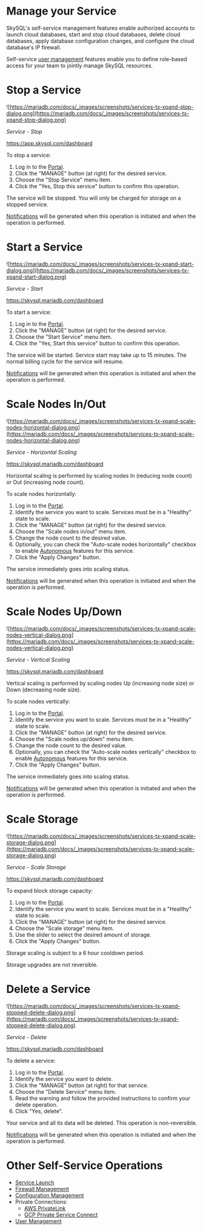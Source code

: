 # Manage your Service

SkySQL's self-service management features enable authorized accounts to launch cloud databases, start and stop cloud databases, delete cloud databases, apply database configuration changes, and configure the cloud database's IP firewall.

Self-service [user management](https://mariadb.com/docs/skysql-dbaas/security/nr-user-management/) features enable you to define role-based access for your team to jointly manage SkySQL resources.

# Stop a Service

![https://mariadb.com/docs/_images/screenshots/services-tx-xpand-stop-dialog.png](https://mariadb.com/docs/_images/screenshots/services-tx-xpand-stop-dialog.png)

*Service - Stop*

https://app.skysql.com/dashboard

To stop a service:

1. Log in to the [Portal](https://mariadb.com/docs/skysql-dbaas/working/nr-portal/).
2. Click the "MANAGE" button (at right) for the desired service.
3. Choose the "Stop Service" menu item.
4. Click the "Yes, Stop this service" button to confirm this operation.

The service will be stopped. You will only be charged for storage on a stopped service.

[Notifications](https://mariadb.com/docs/skysql-dbaas/working/nr-notifications/) will be generated when this operation is initiated and when the operation is performed.

# Start a Service

![https://mariadb.com/docs/_images/screenshots/services-tx-xpand-start-dialog.png](https://mariadb.com/docs/_images/screenshots/services-tx-xpand-start-dialog.png)

*Service - Start*

https://skysql.mariadb.com/dashboard

To start a service:

1. Log in to the [Portal](https://mariadb.com/docs/skysql-dbaas/working/nr-portal/).
2. Click the "MANAGE" button (at right) for the desired service.
3. Choose the "Start Service" menu item.
4. Click the "Yes, Start this service" button to confirm this operation.

The service will be started. Service start may take up to 15 minutes. The normal billing cycle for the service will resume.

[Notifications](https://mariadb.com/docs/skysql-dbaas/working/nr-notifications/) will be generated when this operation is initiated and when the operation is performed.

# Scale Nodes In/Out

![https://mariadb.com/docs/_images/screenshots/services-tx-xpand-scale-nodes-horizontal-dialog.png](https://mariadb.com/docs/_images/screenshots/services-tx-xpand-scale-nodes-horizontal-dialog.png)

*Service - Horizontal Scaling*

https://skysql.mariadb.com/dashboard

Horizontal scaling is performed by scaling nodes In (reducing node count) or Out (increasing node count).

To scale nodes horizontally:

1. Log in to the [Portal](https://mariadb.com/docs/skysql-dbaas/working/nr-portal/).
2. Identify the service you want to scale. Services must be in a "Healthy" state to scale.
3. Click the "MANAGE" button (at right) for the desired service.
4. Choose the "Scale nodes in/out" menu item.
5. Change the node count to the desired value.
6. Optionally, you can check the "Auto-scale nodes horizontally" checkbox to enable [Autonomous](https://mariadb.com/docs/skysql-dbaas/service-management/nr-autonomous/) features for this service.
7. Click the "Apply Changes" button.

The service immediately goes into scaling status.

[Notifications](https://mariadb.com/docs/skysql-dbaas/working/nr-notifications/) will be generated when this operation is initiated and when the operation is performed.

# Scale Nodes Up/Down

![https://mariadb.com/docs/_images/screenshots/services-tx-xpand-scale-nodes-vertical-dialog.png](https://mariadb.com/docs/_images/screenshots/services-tx-xpand-scale-nodes-vertical-dialog.png)

*Service - Vertical Scaling*

https://skysql.mariadb.com/dashboard

Vertical scaling is performed by scaling nodes Up (increasing node size) or Down (decreasing node size).

To scale nodes vertically:

1. Log in to the [Portal](https://mariadb.com/docs/skysql-dbaas/working/nr-portal/).
2. Identify the service you want to scale. Services must be in a "Healthy" state to scale.
3. Click the "MANAGE" button (at right) for the desired service.
4. Choose the "Scale nodes up/down" menu item.
5. Change the node count to the desired value.
6. Optionally, you can check the "Auto-scale nodes vertically" checkbox to enable [Autonomous](https://mariadb.com/docs/skysql-dbaas/service-management/nr-autonomous/) features for this service.
7. Click the "Apply Changes" button.

The service immediately goes into scaling status.

[Notifications](https://mariadb.com/docs/skysql-dbaas/working/nr-notifications/) will be generated when this operation is initiated and when the operation is performed.

# Scale Storage

![https://mariadb.com/docs/_images/screenshots/services-tx-xpand-scale-storage-dialog.png](https://mariadb.com/docs/_images/screenshots/services-tx-xpand-scale-storage-dialog.png)

*Service - Scale Storage*

https://skysql.mariadb.com/dashboard

To expand block storage capacity:

1. Log in to the [Portal](https://mariadb.com/docs/skysql-dbaas/working/nr-portal/).
2. Identify the service you want to scale. Services must be in a "Healthy" state to scale.
3. Click the "MANAGE" button (at right) for the desired service.
4. Choose the "Scale storage" menu item.
5. Use the slider to select the desired amount of storage.
6. Click the "Apply Changes" button.

Storage scaling is subject to a 6 hour cooldown period.

Storage upgrades are not reversible.

# Delete a Service

![https://mariadb.com/docs/_images/screenshots/services-tx-xpand-stopped-delete-dialog.png](https://mariadb.com/docs/_images/screenshots/services-tx-xpand-stopped-delete-dialog.png)

*Service - Delete*

https://skysql.mariadb.com/dashboard

To delete a service:

1. Log in to the [Portal](https://mariadb.com/docs/skysql-dbaas/working/nr-portal/).
2. Identify the service you want to delete.
3. Click the "MANAGE" button (at right) for that service.
4. Choose the "Delete Service" menu item.
5. Read the warning and follow the provided instructions to confirm your delete operation.
6. Click "Yes, delete".

Your service and all its data will be deleted. This operation is non-reversible.

[Notifications](https://mariadb.com/docs/skysql-dbaas/working/nr-notifications/) will be generated when this operation is initiated and when the operation is performed.

# Other Self-Service Operations

- [Service Launch](https://mariadb.com/docs/skysql-dbaas/service-management/nr-launch/)
- [Firewall Management](https://mariadb.com/docs/skysql-dbaas/security/nr-firewall/)
- [Configuration Management](https://mariadb.com/docs/skysql-dbaas/service-management/nr-configuration-management/)
- Private Connections:
    - [AWS PrivateLink](https://mariadb.com/docs/skysql-dbaas/security/nr-private-connections/nr-aws-privatelink/)
    - [GCP Private Service Connect](https://mariadb.com/docs/skysql-dbaas/security/nr-private-connections/nr-gcp-private-service-connect/)
- [User Management](https://mariadb.com/docs/skysql-dbaas/security/nr-user-management/)
